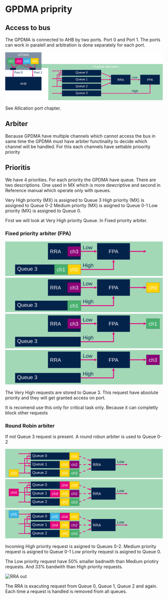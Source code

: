 # GPDMA priprity

## Access to bus

The GPDMA is connected to AHB by two ports. 
Port 0 and Port 1. 
The ports can work in paralell and arbitration is done separately for each port. 

![connection to bus](./img/14.svg)

See Allication port chapter. 

## Arbiter

Because GPDMA have multiple channels which cannot access the bus in same time the GPDMA must have arbiter functinality to decide which channel will be handled. For this each channels have settable prioority priority

## Prioritis

We have 4 priorities. For each priority the GPDMA have queue.
There are two descriptions. One used in MX which is more dewcriptive and second in Reference manual which operate only with queues. 

Very High priority (MX) is assigned to Queue 3
High priority (MX) is assigned to Queue 0-2
Medium priority (MX) is asigned to Queue 0-1
Low priority (MX) is assigned to Queue 0.

First we will look at Very High priority Queue. In Fixed priority arbiter. 

### Fixed priority arbiter (FPA)

![FPA](./img/15.svg)

The Very High requests are stored to Queue 3. This request have absolute priority and they will get granted access on port. 

<ainfo>
It is recomend use this only for critical task only. Because it can completly block other requests
</ainfo>

### Round Robin arbiter

If not Queue 3 request is present. A round robun arbiter is used to Queue 0-2

![RRA in](./img/16.svg)

Incoming High priority request is asigned to Queues 0-2. 
Medium priority request is asigned to Queue 0-1
Low priority request is asigned to Queue 0. 

The Low priority request have 50% smaller badnwith than Medium priotiry requests. And 33% bandwith than High priority requests. 

![RRA out](./img/17.svg)

The RRA is exacuting request from Queue 0, Queue 1, Queue 2 and again. 
Each time a request is handled is removed from all queues. 
